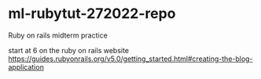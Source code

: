# ml-rubytut-272022-repo
Ruby on rails midterm practice

start at 6 on the ruby on rails website
https://guides.rubyonrails.org/v5.0/getting_started.html#creating-the-blog-application
